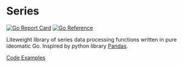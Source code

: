 # Series

[![Go Report Card](https://goreportcard.com/badge/github.com/WinPooh32/series)](https://goreportcard.com/report/github.com/WinPooh32/series)
[![Go Reference](https://pkg.go.dev/badge/github.com/WinPooh32/series.svg)](https://pkg.go.dev/github.com/WinPooh32/series)

Liteweight library of series data processing functions written in pure ideomatic Go. Inspired by python library [Pandas](https://github.com/pandas-dev/pandas).

[Code Examples](https://github.com/WinPooh32/fta/blob/master/fta.go)
